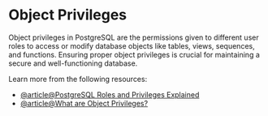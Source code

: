 # Object Privileges

Object privileges in PostgreSQL are the permissions given to different user roles to access or modify database objects like tables, views, sequences, and functions. Ensuring proper object privileges is crucial for maintaining a secure and well-functioning database.

Learn more from the following resources:

- [@article@PostgreSQL Roles and Privileges Explained](https://www.aviator.co/blog/postgresql-roles-and-privileges-explained/)
- [@article@What are Object Privileges?](https://www.prisma.io/dataguide/postgresql/authentication-and-authorization/managing-privileges#what-are-postgresql-object-privileges)
